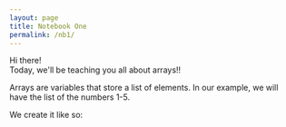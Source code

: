 ```yaml
---
layout: page
title: Notebook One
permalink: /nb1/
---
```


Hi there!
<br>
Today, we'll be teaching you all about arrays!!

Arrays are variables that store a list of elements. In our example, we will have the list of the numbers 1-5.

We create it like so:

<script>

%%javascript

let list = [1,2,3,4,5];

<script>

When we refer to an element in our array, we start with list[0]. In this case, list[0] = 1. List[1] = 2, list[2] = 3, etc.

We can output any element from our list using the console.log function.

ex: 

<script>

%%javascript

let list = [1,2,3,4,5];

console.log(list[0]); //this prints 1 as it is the first element in the array.
console.log(list[1]); //this prints 2
console.log(list[2]); //this prints 3
console.log(list[3]); //this prints 4
console.log(list[4]); //this prints 5 

<script>

To delete one of the elements, we can use the pop(index) function or the splice() function. The pop function deletes the last element in a list, while splice deletes an element of your choosing. The formatting for each is below.

<script>

%%javascript

let list = [1,2,3,4,5];

list.pop(); //this deletes the last value in the list.

list.splice(3, 1); //The 3 indicates that you're deleting the 4th element, which is 4. The 1 tells how many elements you are deleting from that index, so since it's 1, we're just deleting the 4th element.

<script>

We can add and assign values to elements in an array. We use this command:

<script>

%%javascript

let list = [1,2,3,4,5];

list[2]=6; //this changes the element in the 2nd position' value from 3 to 6

<script>